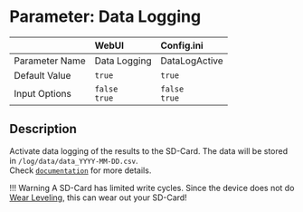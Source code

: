 # Parameter: Data Logging

|                   | WebUI               | Config.ini
|:---               |:---                 |:----
| Parameter Name    | Data Logging        | DataLogActive
| Default Value     | `true`              | `true`
| Input Options     | `false`<br>`true`   | `false`<br>`true` 


## Description

Activate data logging of the results to the SD-Card. The data will be stored in `/log/data/data_YYYY-MM-DD.csv`. <br>
Check [`documentation`](https://jomjol.github.io/AI-on-the-edge-device-docs/data-logging) for more details.


!!! Warning
    A SD-Card has limited write cycles.
    Since the device does not do [Wear Leveling](https://en.wikipedia.org/wiki/Wear_leveling), this can wear out your SD-Card!
